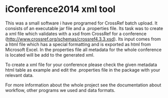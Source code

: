iConference2014 xml tool
===============

This was a small software i have programed for CrossRef batch upload.
It consists of an executable jar file and a .properties file. 
Its task was to create a xml file which validates with a xsd from CrossRef for 
a conference (http://www.crossref.org/schemas/crossref4.3.3.xsd).
Its input comes from a html file which has a special formatting and is exported 
as html from Microsoft Excel.
In the properties file all metadata for the whole conference is located will be add
to the generated xml. 

To create a xml file for your conference please check the given metadata html table
as example and edit the .properties file in the package with your relevant data.

For more information about the whole project see the documentation about workflow,
other programs we used and data formats.
